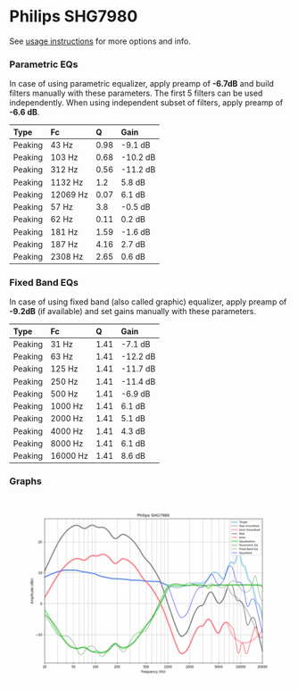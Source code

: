 # Philips SHG7980
See [usage instructions](https://github.com/jaakkopasanen/AutoEq#usage) for more options and info.

### Parametric EQs
In case of using parametric equalizer, apply preamp of **-6.7dB** and build filters manually
with these parameters. The first 5 filters can be used independently.
When using independent subset of filters, apply preamp of **-6.6 dB**.

| Type    | Fc       |    Q | Gain     |
|:--------|:---------|:-----|:---------|
| Peaking | 43 Hz    | 0.98 | -9.1 dB  |
| Peaking | 103 Hz   | 0.68 | -10.2 dB |
| Peaking | 312 Hz   | 0.56 | -11.2 dB |
| Peaking | 1132 Hz  | 1.2  | 5.8 dB   |
| Peaking | 12069 Hz | 0.07 | 6.1 dB   |
| Peaking | 57 Hz    | 3.8  | -0.5 dB  |
| Peaking | 62 Hz    | 0.11 | 0.2 dB   |
| Peaking | 181 Hz   | 1.59 | -1.6 dB  |
| Peaking | 187 Hz   | 4.16 | 2.7 dB   |
| Peaking | 2308 Hz  | 2.65 | 0.6 dB   |

### Fixed Band EQs
In case of using fixed band (also called graphic) equalizer, apply preamp of **-9.2dB**
(if available) and set gains manually with these parameters.

| Type    | Fc       |    Q | Gain     |
|:--------|:---------|:-----|:---------|
| Peaking | 31 Hz    | 1.41 | -7.1 dB  |
| Peaking | 63 Hz    | 1.41 | -12.2 dB |
| Peaking | 125 Hz   | 1.41 | -11.7 dB |
| Peaking | 250 Hz   | 1.41 | -11.4 dB |
| Peaking | 500 Hz   | 1.41 | -6.9 dB  |
| Peaking | 1000 Hz  | 1.41 | 6.1 dB   |
| Peaking | 2000 Hz  | 1.41 | 5.1 dB   |
| Peaking | 4000 Hz  | 1.41 | 4.3 dB   |
| Peaking | 8000 Hz  | 1.41 | 6.1 dB   |
| Peaking | 16000 Hz | 1.41 | 8.6 dB   |

### Graphs
![](./Philips%20SHG7980.png)